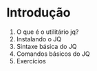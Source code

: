 # Introdução

1. O que é o utilitário jq?
2. Instalando o JQ
3. Sintaxe básica do JQ
4. Comandos básicos do JQ
5. Exercícios